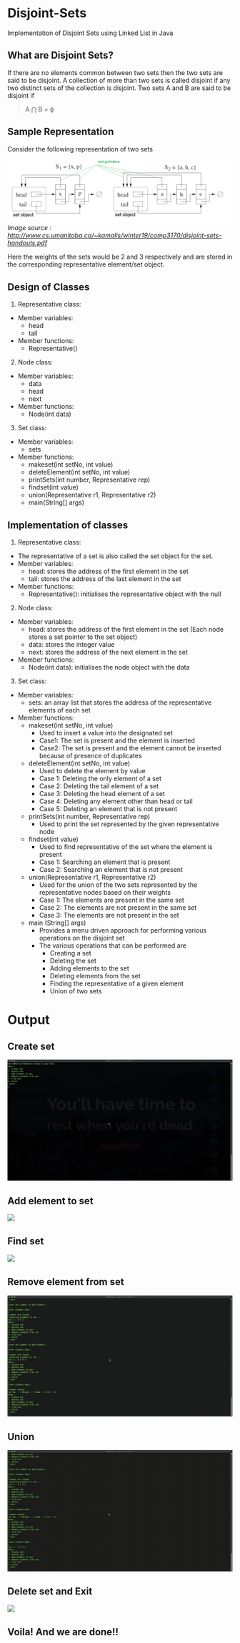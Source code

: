 # Disjoint-Sets
Implementation of Disjoint Sets using Linked List in Java

## What are Disjoint Sets?
If there are no elements common between two sets then the two sets are said to be disjoint. A collection of more than two sets is called disjoint if any two distinct sets of the collection is disjoint. Two sets A and B are said to be disjoint if
> A ⋂ B = ϕ


## Sample Representation
Consider the following representation of two sets 

![](DisjointSetsRepresentation.png) 
*Image source : http://www.cs.umanitoba.ca/~kamalis/winter19/comp3170/disjoint-sets-handouts.pdf*

Here the weights of the sets would be 2 and 3 respectively and are stored in the corresponding representative element/set object.

## Design of Classes

1. Representative class:
* Member variables:
  * head
  * tail
* Member functions:
  * Representative()

2. Node class:
* Member variables:
  * data
  * head
  * next
* Member functions:
  * Node(int data)
	
3. Set class:
* Member variables:
  * sets
* Member functions:
  * makeset(int setNo, int value)
  * deleteElement(int setNo, int value)
  * printSets(int number, Representative rep)
  * findset(int value)
  * union(Representative r1, Representative r2)
  * main(String[] args)

## Implementation of classes 

1. Representative class:
* The representative of a set is also called the set object for the set.
* Member variables:
  * head: stores the address of the first element in the set
  * tail: stores the address of the last element in the set
* Member functions:
  * Representative(): initialises the representative object with the null 

2. Node class:
* Member variables:
  * head: stores the address of the first element in the set (Each node stores a set pointer to the set object) 
  * data: stores the integer value
  * next:  stores the address of the next element in the set
* Member functions:
  * Node(int data): initialises the node object with the data

3. Set class:
* Member variables:
    * sets: an array list that stores the address of the representative elements of each set
* Member functions:
  * makeset(int setNo, int value)
    * Used to insert a value into the designated set
    * Case1: The set is present and the element is inserted
    * Case2: The set is present and the element cannot be  inserted because of presence of duplicates
  * deleteElement(int setNo, int value)
    * Used to delete the element by value
    * Case 1: Deleting the only element of a set
    * Case 2: Deleting the tail element of a set
    * Case 3: Deleting the head element of a set
    * Case 4: Deleting any element other than head or tail
    * Case 5: Deleting an element that is not present
  * printSets(int number, Representative rep)
    * Used to print the set represented by the given representative node 
  * findset(int value)
    * Used to find representative of the set where the element is present
    * Case 1: Searching an element that is present
    * Case 2: Searching an element that is not present
  * union(Representative r1, Representative r2)
    * Used for the union of the two sets represented by the representative nodes based on their weights
    * Case 1: The elements are present in the same set
    * Case 2: The elements are not present in the same set
    * Case 3: The elements are not present in the set
  * main (String[] args)
    * Provides a menu driven approach for performing various operations on the disjoint set
    * The various operations that can be performed are
      * Creating a set
      * Deleting the set
      * Adding elements to the set
      * Deleting elements from the set
      * Finding the representative of a given element
      * Union of two sets
      
# Output

## Create set
![](Create&#32;set.gif) 

## Add element to set
![](Add&#32;Element&#32;to&#32;Set.gif) 

## Find set
![](Find&#32;Set.gif) 

## Remove element from set
![](Remove&#32;element&#32;from&#32;set.gif) 

## Union
![](Union.gif) 

## Delete set and Exit
![](Delete&#32;set&#32;and&#32;exit.gif) 

## Voila! And we are done!!
